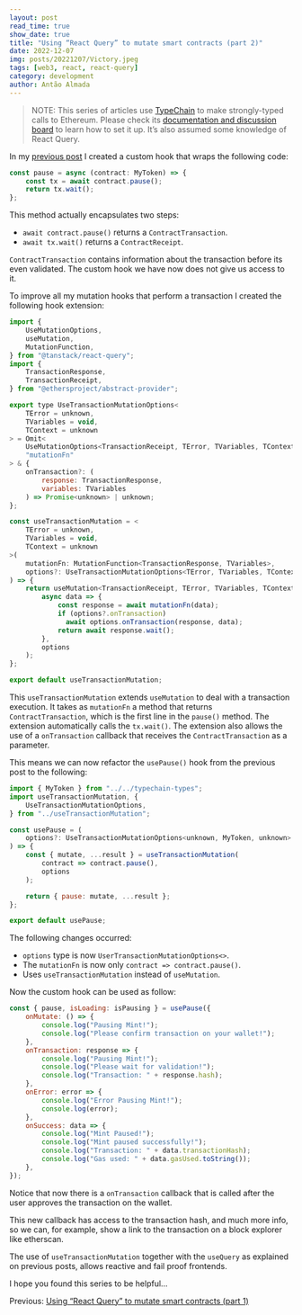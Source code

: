```yaml
---
layout: post
read_time: true
show_date: true
title: "Using “React Query” to mutate smart contracts (part 2)"
date: 2022-12-07
img: posts/20221207/Victory.jpeg
tags: [web3, react, react-query]
category: development
author: Antão Almada
---
```


> NOTE: This series of articles use [TypeChain](https://github.com/dethcrypto/TypeChain) to make strongly-typed calls to Ethereum. Please check its [documentation and discussion board](https://github.com/dethcrypto/TypeChain) to learn how to set it up. It’s also assumed some knowledge of React Query.

In my [previous post](https://aalmada.github.io/Using-React-Query-to-mutate-smart-contracts-1.html) I created a custom hook that wraps the following code:

```javascript
const pause = async (contract: MyToken) => {
	const tx = await contract.pause();
	return tx.wait();
};
```

This method actually encapsulates two steps:

- `await contract.pause()` returns a `ContractTransaction`.
- `await tx.wait()` returns a `ContractReceipt`.

`ContractTransaction` contains information about the transaction before its even validated. The custom hook we have now does not give us access to it.

To improve all my mutation hooks that perform a transaction I created the following hook extension:

```javascript
import {
	UseMutationOptions,
	useMutation,
	MutationFunction,
} from "@tanstack/react-query";
import {
	TransactionResponse,
	TransactionReceipt,
} from "@ethersproject/abstract-provider";

export type UseTransactionMutationOptions<
	TError = unknown,
	TVariables = void,
	TContext = unknown
> = Omit<
	UseMutationOptions<TransactionReceipt, TError, TVariables, TContext>,
	"mutationFn"
> & {
	onTransaction?: (
		response: TransactionResponse,
		variables: TVariables
	) => Promise<unknown> | unknown;
};

const useTransactionMutation = <
	TError = unknown,
	TVariables = void,
	TContext = unknown
>(
	mutationFn: MutationFunction<TransactionResponse, TVariables>,
	options?: UseTransactionMutationOptions<TError, TVariables, TContext>
) => {
	return useMutation<TransactionReceipt, TError, TVariables, TContext>(
		async data => {
			const response = await mutationFn(data);
			if (options?.onTransaction) 
              await options.onTransaction(response, data);
			return await response.wait();
		},
		options
	);
};

export default useTransactionMutation;
```

This `useTransactionMutation` extends `useMutation` to deal with a transaction execution. It takes as `mutationFn` a method that returns `ContractTransaction`, which is the first line in the `pause()` method. The extension automatically calls the `tx.wait()`. The extension also allows the use of a `onTransaction` callback that receives the `ContractTransaction` as a parameter.

This means we can now refactor the `usePause()` hook from the previous post to the following:

```javascript
import { MyToken } from "../../typechain-types";
import useTransactionMutation, {
	UseTransactionMutationOptions,
} from "../useTransactionMutation";

const usePause = (
	options?: UseTransactionMutationOptions<unknown, MyToken, unknown>
) => {
	const { mutate, ...result } = useTransactionMutation(
		contract => contract.pause(),
		options
	);

	return { pause: mutate, ...result };
};

export default usePause;
```

The following changes occurred:

- `options` type is now `UserTransactionMutationOptions<>`.
- The `mutationFn` is now only `contract => contract.pause()`.
- Uses `useTransactionMutation` instead of `useMutation`.

Now the custom hook can be used as follow:

```javascript
const { pause, isLoading: isPausing } = usePause({
    onMutate: () => {
        console.log("Pausing Mint!");
        console.log("Please confirm transaction on your wallet!");
    },
    onTransaction: response => {
        console.log("Pausing Mint!");
        console.log("Please wait for validation!");
        console.log("Transaction: " + response.hash);
    },
    onError: error => {
        console.log("Error Pausing Mint!");
        console.log(error);
    },
    onSuccess: data => {
        console.log("Mint Paused!");
        console.log("Mint paused successfully!");
        console.log("Transaction: " + data.transactionHash);
        console.log("Gas used: " + data.gasUsed.toString());
    },
});
```

Notice that now there is a `onTransaction` callback that is called after the user approves the transaction on the wallet.

This new callback has access to the transaction hash, and much more info, so we can, for example, show a link to the transaction on a block explorer like etherscan.

The use of `useTransactionMutation` together with the `useQuery` as explained on previous posts, allows reactive and fail proof frontends.

I hope you found this series to be helpful…

Previous: [Using “React Query” to mutate smart contracts (part 1)](https://aalmada.github.io/Using-React-Query-to-mutate-smart-contracts-1.html)